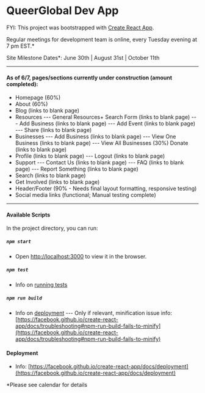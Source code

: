 # QueerGlobal Dev App

FYI: This project was bootstrapped with [Create React App](https://github.com/facebook/create-react-app).

Regular meetings for development team is online, every Tuesday evening at 7 pm EST.\*

Site Milestone Dates\*: June 30th | August 31st | October 11th

---

#### As of 6/7, pages/sections currently under construction (amount completed):

- Homepage (60%)
- About (60%)
- Blog (links to blank page)
- Resources
  --- General Resources+ Search Form (links to blank page)
  --- Add Business (links to blank page)
  --- Add Event (links to blank page)
  --- Share (links to blank page)
- Businesses
  --- Add Business (links to blank page)
  --- View One Business (links to blank page)
  --- View All Businesses (30%)
  Donate (links to blank page)
- Profile (links to blank page)
  --- Logout (links to blank page)
- Support
  --- Contact Us (links to blank page)
  --- FAQ (links to blank page)
  --- Report Something (links to blank page)
- Search (links to blank page)
- Get Involved (links to blank page)
- Header/Footer (90% - Needs final layout formatting, responsive testing)
- Social media links (functional; Manual testing complete)

---

#### Available Scripts

In the project directory, you can run:

##### `npm start`

- Open [http://localhost:3000](http://localhost:3000) to view it in the browser.

##### `npm test`

- Info on [running tests](https://facebook.github.io/create-react-app/docs/running-tests)

##### `npm run build`

- Info on [deployment](https://facebook.github.io/create-react-app/docs/deployment)
  --- Only if relevant, minification issue info: [https://facebook.github.io/create-react-app/docs/troubleshooting#npm-run-build-fails-to-minify](https://facebook.github.io/create-react-app/docs/troubleshooting#npm-run-build-fails-to-minify)

#### Deployment

- Info: [https://facebook.github.io/create-react-app/docs/deployment](https://facebook.github.io/create-react-app/docs/deployment)

\*Please see calendar for details
